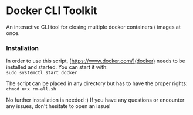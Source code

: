 Docker CLI Toolkit
===

An interactive CLI tool for closing multiple docker containers / images at once.

### Installation
In order to use this script, [https://www.docker.com/](docker) needs to be installed and started. You can start it with:   
```sudo systemctl start docker```

The script can be placed in any directory but has to have the proper rights:    
```chmod u+x rm-all.sh```

No further installation is needed :) If you have any questions or encounter any issues, don't hesitate to open an issue! 
